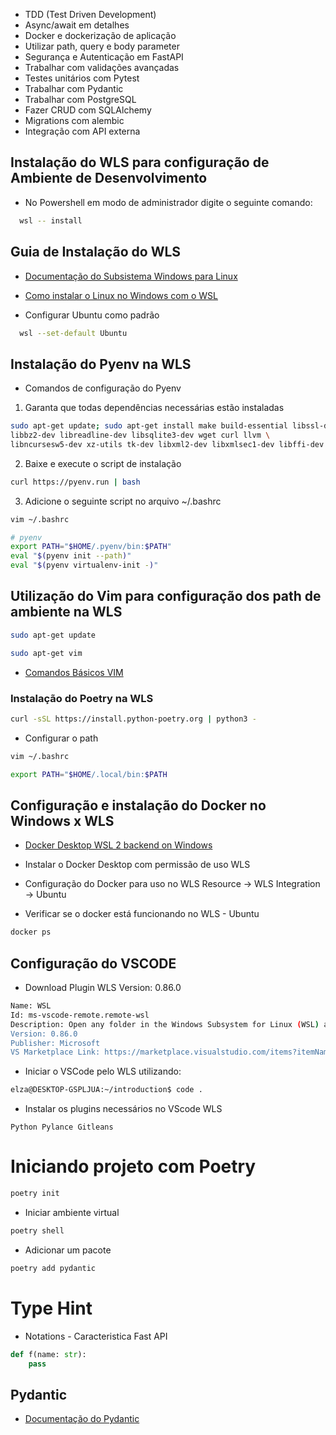- TDD (Test Driven Development)
- Async/await em detalhes
- Docker e dockerização de aplicação
- Utilizar path, query e body parameter
- Segurança e Autenticação em FastAPI
- Trabalhar com validações avançadas
- Testes unitários com Pytest
- Trabalhar com Pydantic
- Trabalhar com PostgreSQL
- Fazer CRUD com SQLAlchemy
- Migrations com alembic
- Integração com API externa


## Instalação do WLS para configuração de Ambiente de Desenvolvimento

- No Powershell em modo de administrador digite o seguinte comando:

```bash
  wsl -- install
```

## Guia de Instalação do WLS

- [Documentação do Subsistema Windows para Linux](https://learn.microsoft.com/pt-br/windows/wsl/) 
- [Como instalar o Linux no Windows com o WSL](https://learn.microsoft.com/pt-br/windows/wsl/install)  

- Configurar Ubuntu como padrão

```bash
  wsl --set-default Ubuntu
```

## Instalação do Pyenv na WLS

- Comandos de configuração do Pyenv

1. Garanta que todas dependências necessárias estão instaladas

```bash
sudo apt-get update; sudo apt-get install make build-essential libssl-dev zlib1g-dev \
libbz2-dev libreadline-dev libsqlite3-dev wget curl llvm \
libncursesw5-dev xz-utils tk-dev libxml2-dev libxmlsec1-dev libffi-dev liblzma-dev
```
2. Baixe e execute o script de instalação

```bash
curl https://pyenv.run | bash
```

3. Adicione o seguinte script no arquivo ~/.bashrc

```bash
vim ~/.bashrc
```

```bash
# pyenv
export PATH="$HOME/.pyenv/bin:$PATH"
eval "$(pyenv init --path)"
eval "$(pyenv virtualenv-init -)"
```

## Utilização do Vim para configuração dos path de ambiente na WLS

```bash
sudo apt-get update
```
```bash
sudo apt-get vim
```

 - [Comandos Básicos VIM](https://openwebinars.net/blog/vim-manual-de-uso-basico/)


### Instalação do Poetry na WLS

```bash
curl -sSL https://install.python-poetry.org | python3 -
```

- Configurar o path

```bash
vim ~/.bashrc
```

```bash
export PATH="$HOME/.local/bin:$PATH
```

## Configuração e instalação do Docker no Windows x WLS

- [Docker Desktop WSL 2 backend on Windows](https://docs.docker.com/desktop/wsl/)

- Instalar o Docker Desktop com permissão de uso WLS
- Configuração do Docker para uso no WLS Resource -> WLS Integration -> Ubuntu
- Verificar se o docker está funcionando no WLS - Ubuntu

```bash
docker ps
```

## Configuração do VSCODE

- Download Plugin WLS Version: 0.86.0

```bash
Name: WSL
Id: ms-vscode-remote.remote-wsl
Description: Open any folder in the Windows Subsystem for Linux (WSL) and take advantage of Visual Studio Code's full feature set.
Version: 0.86.0
Publisher: Microsoft
VS Marketplace Link: https://marketplace.visualstudio.com/items?itemName=ms-vscode-remote.remote-wsl
```

- Iniciar o VSCode pelo WLS utilizando:

```bash
elza@DESKTOP-GSPLJUA:~/introduction$ code .
```

- Instalar os plugins necessários no VScode WLS

``Python
Pylance
Gitleans``


# Iniciando projeto com Poetry

```bash
poetry init
```

- Iniciar ambiente virtual

```bash
poetry shell
```

- Adicionar um pacote

```bash
poetry add pydantic
```

# Type Hint

- Notations - Caracteristica Fast API

```python
def f(name: str):
    pass
```


## Pydantic

- [Documentação do Pydantic](https://docs.pydantic.dev/latest/)
